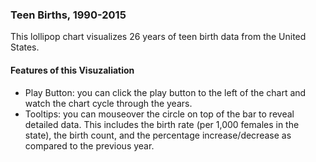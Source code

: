 ### Teen Births, 1990-2015

This lollipop chart visualizes 26 years of teen birth data from the United States.

#### Features of this Visuzaliation
* Play Button: you can click the play button to the left of the chart and watch the chart cycle through the years.
* Tooltips: you can mouseover the circle on top of the bar to reveal detailed data. This includes the birth rate (per 1,000 females in the state), the birth count, and the percentage increase/decrease as compared to the previous year.

